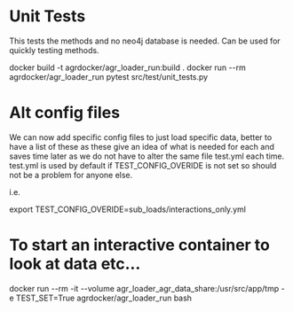 # Unit Tests
This tests the methods and no neo4j database is needed. Can be used for quickly
testing methods.

docker build -t agrdocker/agr_loader_run:build .
docker run --rm agrdocker/agr_loader_run pytest src/test/unit_tests.py

# Alt config files
We can now add specific config files to just load specific data, better to have a list of 
these as these give an idea of what is needed for each and saves time later as we do not 
have to alter the same file test.yml each time. test.yml is used by default if 
TEST_CONFIG_OVERIDE is not set so should not be a problem for anyone else.

i.e.

export TEST_CONFIG_OVERIDE=sub_loads/interactions_only.yml

# To start an interactive container to look at data etc...
docker  run --rm -it --volume agr_loader_agr_data_share:/usr/src/app/tmp -e TEST_SET=True agrdocker/agr_loader_run bash

